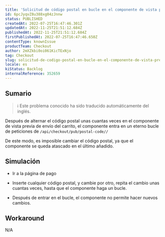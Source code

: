 ```yaml
---
title: 'Solicitud de código postal en bucle en el componente de vista previa del envío'
id: 6pcJyqvZ8u388xg04zJnnw
status: PUBLISHED
createdAt: 2022-07-25T16:47:46.301Z
updatedAt: 2022-11-25T21:51:12.684Z
publishedAt: 2022-11-25T21:51:12.684Z
firstPublishedAt: 2022-07-25T16:47:46.650Z
contentType: knownIssue
productTeam: Checkout
author: 2mXZkbi0oi061KicTExNjo
tag: Checkout
slug: solicitud-de-codigo-postal-en-bucle-en-el-componente-de-vista-previa-del-envio
locale: es
kiStatus: Backlog
internalReference: 352659
---
```


## Sumario

>ℹ️ Este problema conocido ha sido traducido automáticamente del inglés.


Después de alternar el código postal unas cuantas veces en el componente de vista previa de envío del carrito, el componente entra en un eterno bucle de peticiones de `/api/checkout/pub/postal-code//`

De este modo, es imposible cambiar el código postal, ya que el componente se queda atascado en el último añadido.



## Simulación


- Ir a la página de pago

- Inserte cualquier código postal, y cambie por otro, repita el cambio unas cuantas veces, hasta que el componente haga un bucle.

- Después de entrar en el bucle, el componente no permite hacer nuevos cambios.



## Workaround


N/A

